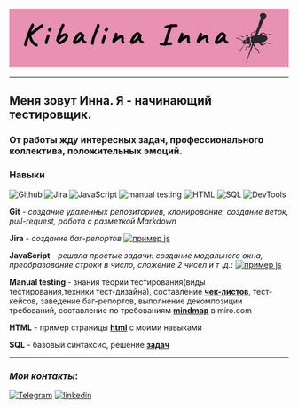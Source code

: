 [![Header](https://github.com/innakibalina/innakibalina/blob/master/assets/Новое%20изображение%20(1).jpg)](https://www.linkedin.com/in/inna-kibalina-54293026a/)



------------------

## Меня зовут Инна. Я - начинающий тестировщик.
### От работы жду интересных задач, профессионального коллектива, положительных эмоций.

### Навыки

![Github](https://img.shields.io/badge/-Github-FFB6C1?style=for-the-badge&logo=Github)
![Jira](https://img.shields.io/badge/-Jira-DB7093?style=for-the-badge&logo=Jira&logoColor=FFB6C1)
![JavaScript](https://img.shields.io/badge/-JavaScript-FFFAFA?style=for-the-badge&logo=JavaScript&logoColor=FFB6C9)
![manual testing](https://img.shields.io/badge/-Manualtesting-FFB6C1?style=for-the-badge&logo=Github)
![HTML](https://img.shields.io/badge/-HTML-DB7093?style=for-the-badge&logo=HTML&logoColor=FFB6C1)
![SQL](https://img.shields.io/badge/-SQL-FFFAFA?style=for-the-badge&logo=SQL&logoColor=FFB6C9)
![DevTools](https://img.shields.io/badge/-DevTools-FFB6C1?style=for-the-badge&logo=DevTools)

**Git** - *создание удаленных репозиториев, клонирование, создание веток, pull-request, работа с разметкой Markdown* 

**Jira** - *создание баг-репортов* [![пример js](https://img.shields.io/badge/-Примеры-FFFAFA?style=social&logo=Jira&logoColor=FFB6C1)](https://drive.google.com/drive/folders/1khgqs4zz3rq_8thGfQ1CGJfqy1guJsW_?usp=sharing)

**JavaScript** - *решала простые задачи: создание модального окна, преобразование строки в число, сложение 2 чисел и т .д.*: [![пример js](https://img.shields.io/badge/-Примеры-FFFAFA?style=social&logo=JavaScript&logoColor=FFB6C9)](https://drive.google.com/drive/folders/1ETzwozA91AwfeSZe710CtmpbfUZzzCcf?usp=sharing)

**Manual testing** - знания теории тестирования(виды тестирования,техники тест-дизайна), составление [**чек-листов**](https://docs.google.com/spreadsheets/d/12wxildQbtGzLHKHCuUNKFxiKJxldCwCriaogroXeJvU/edit?usp=sharing), тест-кейсов, заведение баг-репортов, выполнение декомпозиции требований, составление по требованиям   [**mindmap**](https://drive.google.com/drive/folders/1ETzwozA91AwfeSZe710CtmpbfUZzzCcf?usp=sharing) в miro.com

**HTML** - пример страницы [**html**](https://drive.google.com/drive/folders/10I6LtICQM6pD_Wv7GX4-p8agcKaLSB0M?usp=sharing) с моими навыками

**SQL** - базовый синтаксис, решение [**задач**](https://docs.google.com/spreadsheets/d/1Pwp29aZe5ZHGjDuhQzQmbPz1gTofjIczR2PyH2coq5Y/edit?usp=sharing)


------------------
### *Мои контакты*:

[![Telegram](https://img.shields.io/badge/-Telegram-FFB6C1?style=for-the-badge&logo=Telegram)](https://t.me/innakibalina)
[![linkedin](https://img.shields.io/badge/-linkedin-DB7093?style=for-the-badge&logo=linkedin)](https://www.linkedin.com/in/inna-kibalina-54293026a/)